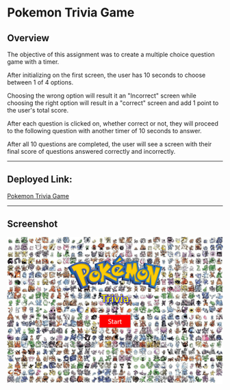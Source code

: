 # Pokemon Trivia Game

## Overview

The objective of this assignment was to create a multiple choice question game with a timer.

After initializing on the first screen, the user has 10 seconds to choose between 1 of 4 options.

Choosing the wrong option will result it an "Incorrect" screen while choosing the right option will 
result in a "correct" screen and add 1 point to the user's total score.

After each question is clicked on, whether correct or not, they will proceed to the following question
with another timer of 10 seconds to answer.

After all 10 questions are completed, the user will see a screen with their final score of 
questions answered correctly and incorrectly.

---

## Deployed Link:

[Pokemon Trivia Game](https://bwilson1990.github.io/TriviaGame/)

---

## Screenshot

![homepage](assets/images/03-pokemon-trivia.png)
